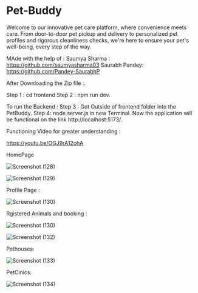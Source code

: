 # Pet-Buddy
Welcome to our innovative pet care platform, where convenience meets care. From door-to-door pet pickup and delivery to personalized pet profiles and rigorous cleanliness checks, we're here to ensure your pet's well-being, every step of the way.

MAde with the help of : 
Saumya Sharma :
https://github.com/saumyasharma03
Saurabh Pandey:
https://github.com/Pandey-SaurabhP

After Downloading the Zip file :.

Step 1 : cd frontend 
Step 2 : npm run dev. 

To run the Backend :
Step 3 : Got Outside of frontend folder into the PetBuddy.
Step 4: node server.js in new Terminal.
Now the application will be functional on the link http://localhost:5173/.



Functioning Video for greater understanding :

https://youtu.be/OGJ9rA12ohA

HomePage

![Screenshot (128)](https://github.com/talanayush/Pet-Buddy/assets/115425087/323a1cc6-55d3-49a8-8a81-6548e1a84b09)



![Screenshot (129)](https://github.com/talanayush/Pet-Buddy/assets/115425087/ccc91126-d36b-4f1f-8f0a-5077a2ea0b23)



Profile Page :

![Screenshot (130)](https://github.com/talanayush/Pet-Buddy/assets/115425087/b5a428a3-45ff-49d4-933b-f3e6cbe1b0a9)

Rgistered Animals and booking :

![Screenshot (130)](https://github.com/talanayush/Pet-Buddy/assets/115425087/de516da7-cb9c-4027-ac45-c7757cf3f8c8)

![Screenshot (132)](https://github.com/talanayush/Pet-Buddy/assets/115425087/927704a6-932b-4ef2-8def-1de5c5f95616)

Pethouses:

![Screenshot (133)](https://github.com/talanayush/Pet-Buddy/assets/115425087/22b587a3-85ac-4c90-b19c-46b6f6f44a99)

PetCinics:

![Screenshot (134)](https://github.com/talanayush/Pet-Buddy/assets/115425087/c0947cc1-5790-4831-abce-fa47ad1253f8)






